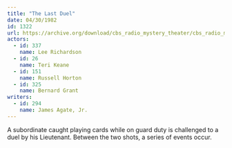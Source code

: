 ```yaml
---
title: "The Last Duel"
date: 04/30/1982
id: 1322
url: https://archive.org/download/cbs_radio_mystery_theater/cbs_radio_mystery_theater-1301-1350.zip/cbs_radio_mystery_theater-1301-1350%2Fcbsrmt_1322_the_last_duel.mp3
actors:  
  - id: 337
    name: Lee Richardson  
  - id: 26
    name: Teri Keane  
  - id: 151
    name: Russell Horton  
  - id: 325
    name: Bernard Grant
writers:  
  - id: 294
    name: James Agate, Jr.
---
```

A subordinate caught playing cards while on guard duty is challenged to a duel by his Lieutenant. Between the two shots, a series of events occur.
